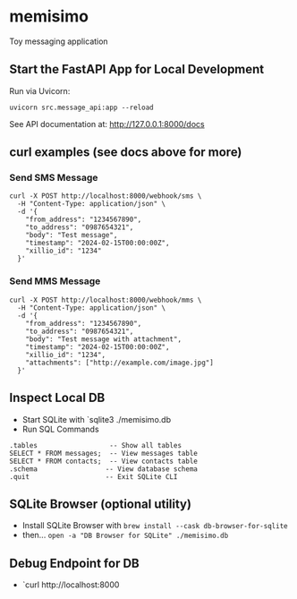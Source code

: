 # memisimo
Toy messaging application

## Start the FastAPI App for Local Development
Run via Uvicorn:
```
uvicorn src.message_api:app --reload
```

See API documentation at:
http://127.0.0.1:8000/docs

## curl examples (see docs above for more)

### Send SMS Message
```
curl -X POST http://localhost:8000/webhook/sms \
  -H "Content-Type: application/json" \
  -d '{
    "from_address": "1234567890",
    "to_address": "0987654321",
    "body": "Test message",
    "timestamp": "2024-02-15T00:00:00Z",
    "xillio_id": "1234"
  }'
```

### Send MMS Message
```
curl -X POST http://localhost:8000/webhook/mms \
  -H "Content-Type: application/json" \
  -d '{
    "from_address": "1234567890",
    "to_address": "0987654321",
    "body": "Test message with attachment",
    "timestamp": "2024-02-15T00:00:00Z",
    "xillio_id": "1234",
    "attachments": ["http://example.com/image.jpg"]
  }'
```

## Inspect Local DB

- Start SQLite with `sqlite3 ./memisimo.db
- Run SQL Commands

```
.tables                  -- Show all tables
SELECT * FROM messages;  -- View messages table
SELECT * FROM contacts;  -- View contacts table
.schema                 -- View database schema
.quit                   -- Exit SQLite CLI
```

## SQLite Browser (optional utility)
- Install SQLite Browser with `brew install --cask db-browser-for-sqlite`
- then... `open -a "DB Browser for SQLite" ./memisimo.db`

## Debug Endpoint for DB
- `curl http://localhost:8000